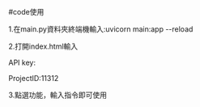 #code使用 

1.在main.py資料夾終端機輸入:uvicorn main:app --reload 

2.打開index.html輸入 

API key: 

ProjectID:11312 

3.點選功能，輸入指令即可使用 
